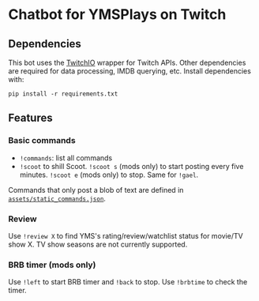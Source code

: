 # Chatbot for YMSPlays on Twitch

## Dependencies

This bot uses the [TwitchIO](https://github.com/PythonistaGuild/TwitchIO) wrapper for Twitch APIs. Other dependencies are required for data processing, IMDB querying, etc. Install dependencies with:

```
pip install -r requirements.txt
```

## Features

### Basic commands

- `!commands`: list all commands
- `!scoot` to shill Scoot. `!scoot s` (mods only) to start posting every five minutes. `!scoot e` (mods only) to stop. Same for `!gael`.

Commands that only post a blob of text are defined in [`assets/static_commands.json`](assets/static_commands.json).

### Review

Use `!review X` to find YMS's rating/review/watchlist status for movie/TV show X. TV show seasons are not currently supported.

### BRB timer (mods only)

Use `!left` to start BRB timer and `!back` to stop. Use `!brbtime` to check the timer.
